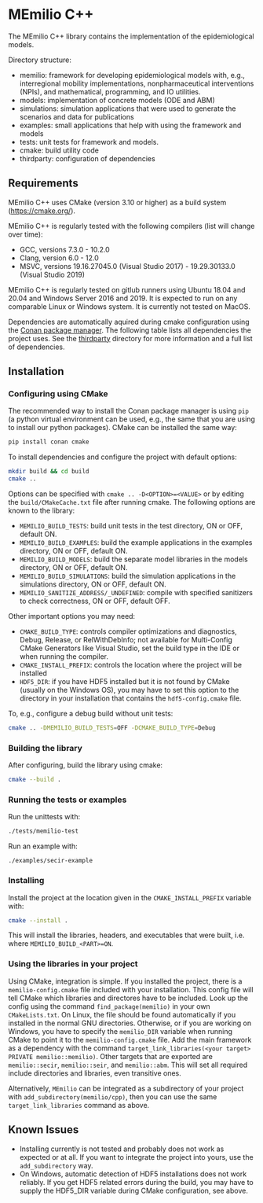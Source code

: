 # MEmilio C++ #

The MEmilio C++ library contains the implementation of the epidemiological models. 

Directory structure:
- memilio: framework for developing epidemiological models with, e.g., interregional mobility implementations, nonpharmaceutical interventions (NPIs), and  mathematical, programming, and IO utilities.
- models: implementation of concrete models (ODE and ABM)
- simulations: simulation applications that were used to generate the scenarios and data for publications
- examples: small applications that help with using the framework and models
- tests: unit tests for framework and models.
- cmake: build utility code
- thirdparty: configuration of dependencies

## Requirements

MEmilio C++ uses CMake (version 3.10 or higher) as a build system (https://cmake.org/).

MEmilio C++ is regularly tested with the following compilers (list will change over time):
- GCC, versions 7.3.0 - 10.2.0
- Clang, version 6.0 - 12.0
- MSVC, versions 19.16.27045.0 (Visual Studio 2017) - 19.29.30133.0 (Visual Studio 2019)

MEmilio C++ is regularly tested on gitlub runners using Ubuntu 18.04 and 20.04 and Windows Server 2016 and 2019. It is expected to run on any comparable Linux or Windows system. It is currently not tested on MacOS.

Dependencies are automatically aquired during cmake configuration using the [Conan package manager](https://conan.io). The following table lists all dependencies the project uses. See the [thirdparty](thirdparty/README.md) directory for more information and a full list of dependencies.

## Installation

### Configuring using CMake

The recommended way to install the Conan package manager is using `pip` (a python virtual environment can be used, e.g., the same that you are using to install our python packages). CMake can be installed the same way:
```bash
pip install conan cmake
```

To install dependencies and configure the project with default options:
```bash
mkdir build && cd build
cmake ..
```

Options can be specified with `cmake .. -D<OPTION>=<VALUE>` or by editing the `build/CMakeCache.txt` file after running cmake. The following options are known to the library:
- `MEMILIO_BUILD_TESTS`: build unit tests in the test directory, ON or OFF, default ON.
- `MEMILIO_BUILD_EXAMPLES`: build the example applications in the examples directory, ON or OFF, default ON.
- `MEMILIO_BUILD_MODELS`: build the separate model libraries in the models directory, ON or OFF, default ON.
- `MEMILIO_BUILD_SIMULATIONS`: build the simulation applications in the simulations directory, ON or OFF, default ON.
- `MEMILIO_SANITIZE_ADDRESS/_UNDEFINED`: compile with specified sanitizers to check correctness, ON or OFF, default OFF.

Other important options you may need:
- `CMAKE_BUILD_TYPE`: controls compiler optimizations and diagnostics, Debug, Release, or RelWithDebInfo; not available for Multi-Config CMake Generators like Visual Studio, set the build type in the IDE or when running the compiler.
- `CMAKE_INSTALL_PREFIX`: controls the location where the project will be installed
- `HDF5_DIR`: if you have HDF5 installed but it is not found by CMake (usually on the Windows OS), you may have to set this option to the directory in your installation that contains the `hdf5-config.cmake` file.

To, e.g., configure a debug build without unit tests:
```bash
cmake .. -DMEMILIO_BUILD_TESTS=OFF -DCMAKE_BUILD_TYPE=Debug
```

### Building the library

After configuring, build the library using cmake:
```bash
cmake --build .
```

### Running the tests or examples

Run the unittests with:
```bash
./tests/memilio-test
```

Run an example with:
```
./examples/secir-example
```

### Installing

Install the project at the location given in the `CMAKE_INSTALL_PREFIX` variable with:
```bash
cmake --install .
```
This will install the libraries, headers, and executables that were built, i.e. where `MEMILIO_BUILD_<PART>=ON`.

### Using the libraries in your project

Using CMake, integration is simple. If you installed the project, there is a `memilio-config.cmake` file included with your installation. This config file will tell CMake which libraries and directores have to be included. Look up the config using the command `find_package(memilio)` in your own `CMakeLists.txt`. On Linux, the file should be found automatically if you installed in the normal GNU directories. Otherwise, or if you are working on Windows, you have to specify the `memilio_DIR` variable when running CMake to point it to the `memilio-config.cmake` file. Add the main framework as a dependency with the command `target_link_libraries(<your target> PRIVATE memilio::memilio)`. Other targets that are exported are `memilio::secir`, `memilio::seir`, and `memilio::abm`. This will set all required include directories and libraries, even transitive ones.

Alternatively, `MEmilio` can be integrated as a subdirectory of your project with `add_subdirectory(memilio/cpp)`, then you can use the same  `target_link_libraries` command as above.

## Known Issues

- Installing currently is not tested and probably does not work as expected or at all. If you want to integrate the project into yours, use the `add_subdirectory` way.
- On Windows, automatic detection of HDF5 installations does not work reliably. If you get HDF5 related errors during the build, you may have to supply the HDF5_DIR variable during CMake configuration, see above.